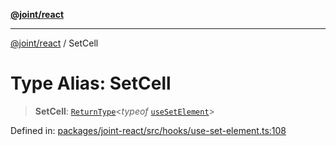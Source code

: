 [**@joint/react**](../README.md)

***

[@joint/react](../README.md) / SetCell

# Type Alias: SetCell

> **SetCell**: [`ReturnType`](https://www.typescriptlang.org/docs/handbook/utility-types.html#returntypetype)\<*typeof* [`useSetElement`](../functions/useSetElement.md)\>

Defined in: [packages/joint-react/src/hooks/use-set-element.ts:108](https://github.com/samuelgja/joint/blob/5100bfa1707e62a58cc3b7833d30969c8c4b52ed/packages/joint-react/src/hooks/use-set-element.ts#L108)
